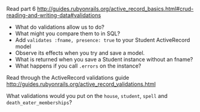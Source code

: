 Read part 6 http://guides.rubyonrails.org/active_record_basics.html#crud-reading-and-writing-data#validations

- What do validations allow us to do?
- What might you compare them to in SQL?
- Add `validates :fname, presence: true` to your Student ActiveRecord model
- Observe its effects when you try and save a model.
- What is returned when you save a Student instance without an fname?
- What happens if you call `.errors` on the instance?

Read through the ActiveRecord validations guide 
http://guides.rubyonrails.org/active_record_validations.html

What validations would you put on the `house`, `student`, `spell` and `death_eater_memberships`?
